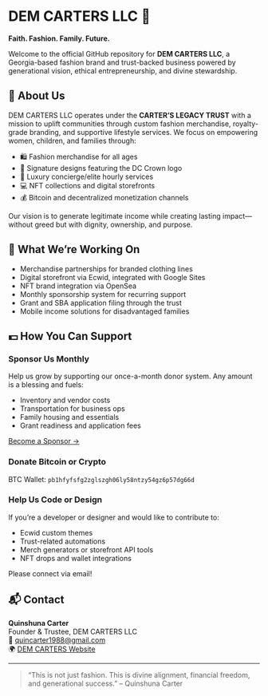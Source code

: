 # DEM CARTERS LLC 💎  
**Faith. Fashion. Family. Future.**

Welcome to the official GitHub repository for **DEM CARTERS LLC**, a Georgia-based fashion brand and trust-backed business powered by generational vision, ethical entrepreneurship, and divine stewardship.

## 👑 About Us
DEM CARTERS LLC operates under the **CARTER’S LEGACY TRUST** with a mission to uplift communities through custom fashion merchandise, royalty-grade branding, and supportive lifestyle services. We focus on empowering women, children, and families through:

- 🛍️ Fashion merchandise for all ages  
- 👗 Signature designs featuring the DC Crown logo  
- 💼 Luxury concierge/elite hourly services  
- 💻 NFT collections and digital storefronts  
- 💰 Bitcoin and decentralized monetization channels

Our vision is to generate legitimate income while creating lasting impact—without greed but with dignity, ownership, and purpose.

## 🔧 What We’re Working On
- Merchandise partnerships for branded clothing lines  
- Digital storefront via Ecwid, integrated with Google Sites  
- NFT brand integration via OpenSea  
- Monthly sponsorship system for recurring support  
- Grant and SBA application filing through the trust  
- Mobile income solutions for disadvantaged families

## 💵 How You Can Support

### Sponsor Us Monthly  
Help us grow by supporting our once-a-month donor system. Any amount is a blessing and fuels:
- Inventory and vendor costs  
- Transportation for business ops  
- Family housing and essentials  
- Grant readiness and application fees  

[Become a Sponsor →](mailto:quincarter1988@gmail.com?subject=Monthly%20Sponsorship%20Support)

### Donate Bitcoin or Crypto  
BTC Wallet: `pb1hfyfsfg2zglszgh06ly58ntzy54gz6p57dg66d`

### Help Us Code or Design  
If you’re a developer or designer and would like to contribute to:
- Ecwid custom themes  
- Trust-related automations  
- Merch generators or storefront API tools  
- NFT drops and wallet integrations  

Please connect via email!

## 📬 Contact

**Quinshuna Carter**  
Founder & Trustee, DEM CARTERS LLC  
📧 quincarter1988@gmail.com    
🌍 [DEM CARTERS Website](https://sites.google.com/view/demcartersbtc)

---

> “This is not just fashion. This is divine alignment, financial freedom, and generational success.” – Quinshuna Carter
